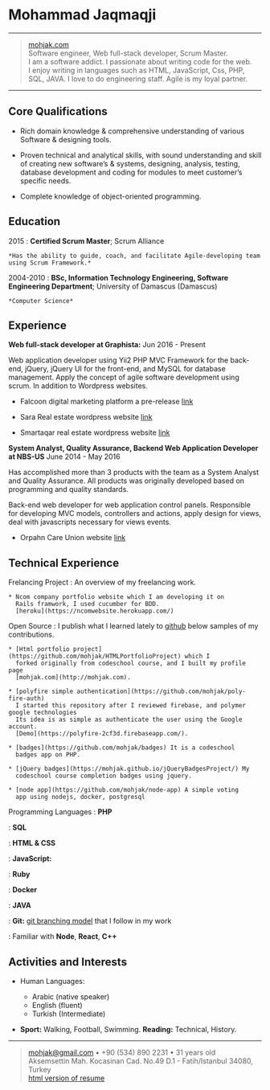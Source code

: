 Mohammad Jaqmaqji
============

----

> [mohjak.com](http://mohjak.com) \
>  Software engineer, Web full-stack developer, Scrum Master. \
>  I am a software addict. I passionate about writing code for the web. \
>  I enjoy writing in languages such as HTML, JavaScript, Css, PHP, \
>  SQL, JAVA. I love to do engineering staff. Agile is my loyal partner.

----

Core Qualifications
-------------------

* Rich domain knowledge & comprehensive understanding of various Software & designing tools.

* Proven technical and analytical skills, with sound understanding and skill of creating new software’s
& systems, designing, analysis, testing, database development and coding for modules to
meet customer’s specific needs.

* Complete knowledge of object-oriented programming.

Education
---------

2015
:   **Certified Scrum Master**; Scrum Alliance

    *Has the ability to guide, coach, and facilitate Agile-developing team using Scrum Framework.*

2004-2010
:   **BSc, Information Technology Engineering, Software Engineering Department**; University of
    Damascus (Damascus)

    *Computer Science*

Experience
----------

**Web full-stack developer at Graphista:**
Jun 2016 - Present

Web application developer using Yii2 PHP MVC Framework for the back-end,
jQuery, jQuery UI for the front-end, and MySQL for database management.
Apply the concept of agile software development using scrum. In addition to
Wordpress websites.

* Falcoon digital marketing platform a pre-release [link](http://test.falcoon.net)

* Sara Real estate wordpress website [link](http://sara-tr.net)

* Smartaqar real estate wordpress website [link](http://smartaqar.com)

**System Analyst, Quality Assurance, Backend Web Application Developer at NBS-US**
June 2014 - May 2016

Has accomplished more than 3 products with the team as a System Analyst and Quality Assurance. 
All products was originally developed based on programming and quality standards.

Back-end web developer for web application control panels.
Responsible for developing MVC models, controllers and actions,
apply design for views, deal with javascripts necessary for views events.

* Orpahn Care Union website [link](http://www.so-cn.org/)

Technical Experience
--------------------

Frelancing Project
:   An overview of my freelancing work.

    * Ncom company portfolio website which I am developing it on
      Rails framwork, I used cucumber for BDD.
      [heroku](https://ncomwebsite.herokuapp.com/)

Open Source
:   I publish what I learned lately to [github](http://github.com)
    below samples of my contributions.

    * [Html portfolio project](https://github.com/mohjak/HTMLPortfolioProject) which I
      forked originally from codeschool course, and I built my profile page
      [mohjak.com](http://mohjak.com).

    * [polyfire simple authentication](https://github.com/mohjak/poly-fire-auth)
      I started this repository after I reviewed firebase, and polymer google technologies
      Its idea is as simple as authenticate the user using the Google account.
      [Demo](https://polyfire-2cf3d.firebaseapp.com/).

    * [badges](https://github.com/mohjak/badges) It is a codeschool
      badges app on PHP.

    * [jQuery badges](https://mohjak.github.io/jQueryBadgesProject/) My
      codeschool course completion badges using jquery.

    * [node app](https://github.com/mohjak/node-app) A simple voting
      app using nodejs, docker, postgresql

Programming Languages
:   **PHP**

:   **SQL**

:   **HTML & CSS**

:   **JavaScript:**

:   **Ruby**

:   **Docker**

:   **JAVA**

:   **Git:** [git branching model](http://nvie.com/posts/a-successful-git-branching-model/) that I follow in my work

:   Familiar with **Node**, **React**, **C++**  

Activities and Interests
----------------------------------------

* Human Languages:

     * Arabic (native speaker)
     * English (fluent)
     * Turkish (Intermediate)

* **Sport:** Walking, Football, Swimming. **Reading:** Technical, History.

----

> <mohjak@gmail.com> • +90 (534) 890 2231 • 31 years old\
> Aksemsettin Mah. Kocasinan Cad. No.49 D.1 - Fatih/Istanbul 34080, Turkey\
> [html version of resume](http://mohjak.com/resume.html)
